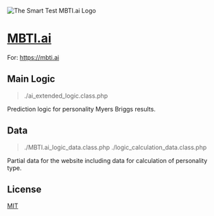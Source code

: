 
![The Smart Test MBTI.ai Logo](https://mbti.ai/assets/images/mmmm.png)

# [MBTI.ai](https://mbti.ai)

For: https://mbti.ai

## Main Logic
> ./ai_extended_logic.class.php

Prediction logic for personality Myers Briggs results.

## Data
> ./MBTI.ai_logic_data.class.php
> ./logic_calculation_data.class.php

Partial data for the website including data for calculation of personality type.

## License
[MIT](https://choosealicense.com/licenses/mit/)